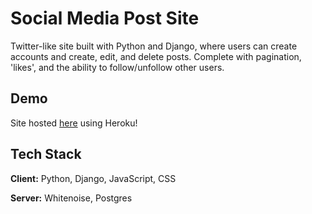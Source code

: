 
# Social Media Post Site

Twitter-like site built with Python and Django, where users can create accounts and create, edit, and delete posts. Complete with pagination, 'likes', and the ability to follow/unfollow other users.

## Demo

Site hosted [here](https://twitter-site.herokuapp.com/) using Heroku!
  
## Tech Stack

**Client:** Python, Django, JavaScript, CSS

**Server:** Whitenoise, Postgres
